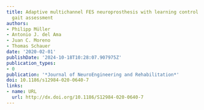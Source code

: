 ```yaml
---
title: Adaptive multichannel FES neuroprosthesis with learning control and automatic
  gait assessment
authors:
- Philipp Müller
- Antonio J. del Ama
- Juan C. Moreno
- Thomas Schauer
date: '2020-02-01'
publishDate: '2024-10-18T10:28:07.907975Z'
publication_types:
- 0
publication: '*Journal of NeuroEngineering and Rehabilitation*'
doi: 10.1186/s12984-020-0640-7
links:
- name: URL
  url: http://dx.doi.org/10.1186/S12984-020-0640-7
---
```

